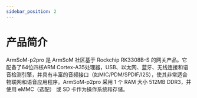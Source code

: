 ```yaml
---
sidebar_position: 2
---
```


# 产品简介

ArmSoM-p2pro 是 ArmSoM 社区基于 Rockchip RK3308B-S 的网关产品。它配备了64位四核ARM Cortex-A35处理器，USB、以太网、蓝牙、无线连接和语音检测引擎，并具有丰富的音频接口（如MIC/PDM/SPDIF/I2S），使其非常适合物联网和语音应用程序。ArmSoM-p2pro 采用 1 个 RAM 大小 512MB DDR3，并使用 eMMC（选配） 或 SD 卡作为操作系统和存储。

